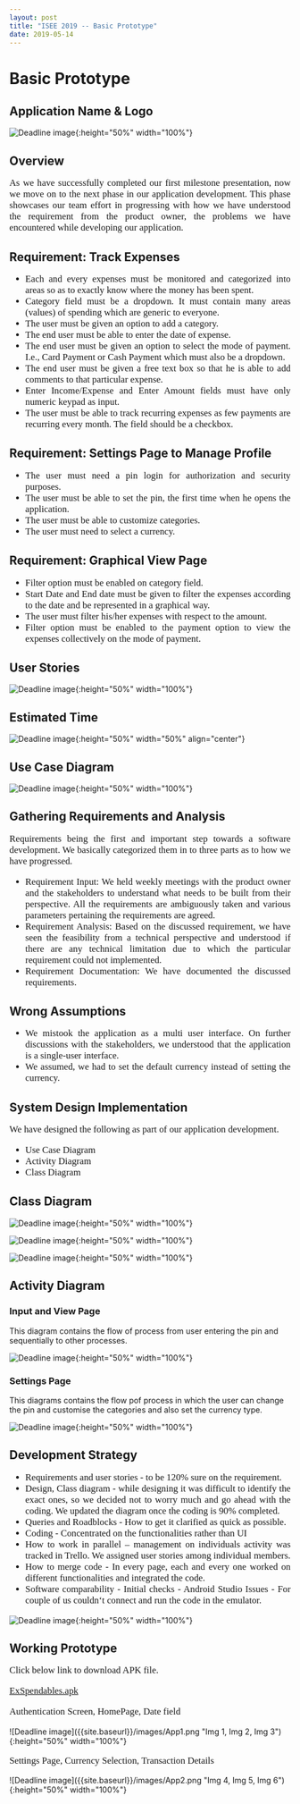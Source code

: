 ```yaml
---
layout: post
title: "ISEE 2019 -- Basic Prototype"
date: 2019-05-14
---
```


# Basic Prototype

## Application Name & Logo

![Deadline image]({{site.baseurl}}/images/logocover.png "Application Logo"){:height="50%" width="100%"}

## **Overview**

<p style="font-family:Times;font-size:120%;text-align:justify"> As we have successfully completed our first milestone presentation, now we move on to the next phase in our application development. This phase showcases our team effort in progressing with how we have understood the requirement from the product owner, the problems we have encountered while developing our application.</p>


## **Requirement: Track Expenses**

<ul style="font-family:Times;font-size:120%;text-align:justify">
<li>Each and every expenses must be monitored and categorized into areas so as to exactly know where the money has been spent.</li>
<li>Category field must be a dropdown. It must contain many areas (values) of spending which are generic to everyone.</li>
<li>The user must be given an option to add a category.</li>
<li>The end user must be able to enter the date of expense.</li>
<li>The end user must be given an option to select the mode of payment. I.e., Card Payment or Cash Payment which must also be a dropdown.</li>
<li>The end user must be given a free text box so that he is able to add comments to that particular expense.</li>
<li>Enter Income/Expense and Enter Amount fields must have only numeric keypad as input.</li>
<li>The user must be able to track recurring expenses as few payments are recurring every month. The field should be a checkbox.</li>
</ul>

## Requirement: Settings Page to Manage Profile
<ul style="font-family:Times;font-size:120%;text-align:justify">
  <li>The user must need a pin login for authorization and security purposes.</li>
  <li>The user must be able to set the pin, the first time when he opens the application.</li>
  <li>The user must be able to customize categories.</li>
  <li>The user must need to select a currency.</li>
 </ul>
 
## Requirement: Graphical View Page
 <ul style="font-family:Times;font-size:120%;text-align:justify">
  <li>Filter option must be enabled on category field.</li>
  <li>Start Date and End date must be given to filter the expenses according to the date and be represented in a graphical way.</li>
  <li>The user must filter his/her expenses with respect to the amount.</li>
  <li>Filter option must be enabled to the payment option to view the expenses collectively on the mode of payment.</li>
</ul>

## User Stories

![Deadline image]({{site.baseurl}}/images/Userstories2.png "User Stories"){:height="50%" width="100%"}

## Estimated Time

![Deadline image]({{site.baseurl}}/images/Estimatedtime.png "Estimated Time"){:height="50%" width="50%" align="center"}

## Use Case Diagram

![Deadline image]({{site.baseurl}}/images/Usecase.png "Use Case"){:height="50%" width="100%"}

## Gathering Requirements and Analysis

<p style="font-family:Times;font-size:120%;text-align:justify">Requirements being the first and important step towards a software development. We basically categorized them in to three parts as to how we have progressed.</p>

<ul style="font-family:Times;font-size:120%;text-align:justify">
  <li>Requirement Input: We held weekly meetings with the product owner and the stakeholders to understand what needs to be built from their perspective. All the requirements are ambiguously taken and various parameters pertaining the requirements are agreed.</li>
 <li>Requirement Analysis: Based on the discussed requirement, we have seen the feasibility from a technical perspective and understood if there are any technical limitation due to which the particular requirement could not implemented.</li>
 <li>Requirement Documentation: We have documented the discussed requirements. </li>
</ul>

## Wrong Assumptions
<ul style="font-family:Times;font-size:120%;text-align:justify">
 <li>We mistook the application as a multi user interface. On further discussions with the stakeholders, we understood that the application is a single-user interface.</li>
 <li>We assumed, we had to set the default currency instead of setting the currency.</li>
</ul>


## System Design Implementation

<p style="font-family:Times;font-size:120%;text-align:justify">We have designed the following as part of our application development.</p>
<ul style="font-family:Times;font-size:120%;text-align:justify">
  <li>Use Case Diagram</li>
  <li>Activity Diagram</li>
  <li>Class Diagram</li>
 </ul>
      
## Class Diagram

![Deadline image]({{site.baseurl}}/images/classdiagram.png "Class Diagram"){:height="50%" width="100%"}

![Deadline image]({{site.baseurl}}/images/C1.png "C1"){:height="50%" width="100%"}

![Deadline image]({{site.baseurl}}/images/C2.png "C2"){:height="50%" width="100%"}

## Activity Diagram

### Input and View Page

This diagram contains the flow of process from user entering the pin and sequentially to other processes.

![Deadline image]({{site.baseurl}}/images/Activity2.png "User Stories"){:height="50%" width="100%"}

### Settings Page

This diagrams contains the flow pof process in which the user can change the pin and customise the categories and also set the currency type.

![Deadline image]({{site.baseurl}}/images/ActivityDiagram2.png "User Stories"){:height="50%" width="100%"}

## Development Strategy

<ul style="font-family:Times;font-size:120%;text-align:justify">
<li>Requirements and user stories - to be 120% sure on the requirement.</li>
<li>Design, Class diagram - while designing it was difficult to identify the exact ones, so we decided not to worry much and go ahead with the coding. We updated the diagram once the coding is 90% completed.</li>
<li>Queries and Roadblocks - How to get it clarified as quick as possible.</li>
<li>Coding - Concentrated on the functionalities rather than UI</li>
<li>How to work in parallel – management on individuals activity was tracked in Trello. We assigned user stories among individual members.</li>
<li>How to merge code - In every page, each and every one worked on different functionalities and integrated the code.</li>
<li>Software comparability - Initial checks - Android Studio Issues - For couple of us couldn‘t connect and run the code in the emulator.</li>
 </ul>

![Deadline image]({{site.baseurl}}/images/Trello2.png "Trello"){:height="50%" width="100%"}

## Working Prototype

<p style="font-family:Times;font-size:120%;text-align:justify"> Click below link to download APK file.</p>
<p style="font-family:Times;font-size:120%;text-align:justify"><a href="https://github.com/DBSE-teaching/isee2019-Sky-Net/blob/Application/APK/app-debug.apk?raw=true">ExSpendables.apk</a></p>

<p style="font-family:Times;font-size:120%;text-align:justify">Authentication Screen, HomePage, Date field </p>
![Deadline image]({{site.baseurl}}/images/App1.png "Img 1, Img 2, Img 3"){:height="50%" width="100%"}

<p style="font-family:Times;font-size:120%;text-align:justify">Settings Page, Currency Selection, Transaction Details </p>
![Deadline image]({{site.baseurl}}/images/App2.png "Img 4, Img 5, Img 6"){:height="50%" width="100%"}
